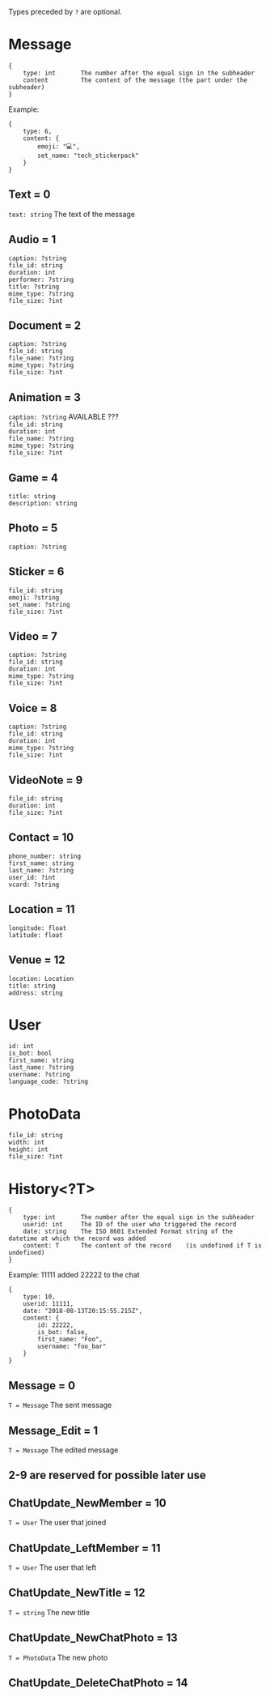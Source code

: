 Types preceded by `?` are optional.


# Message
```
{
	type: int		The number after the equal sign in the subheader
	content			The content of the message (the part under the subheader)
}
```

Example:
```
{
	type: 6,
	content: {
		emoji: "💻",
		set_name: "tech_stickerpack"
	}
}
```


## Text = 0
`text: string`  The text of the message

## Audio = 1
`caption: ?string`  
`file_id: string`  
`duration: int`  
`performer: ?string`  
`title: ?string`  
`mime_type: ?string`  
`file_size: ?int`  

## Document = 2
`caption: ?string`  
`file_id: string`  
`file_name: ?string`  
`mime_type: ?string`  
`file_size: ?int`  

## Animation = 3
`caption: ?string`  												AVAILABLE ???  
`file_id: string`  
`duration: int`  
`file_name: ?string`  
`mime_type: ?string`  
`file_size: ?int`  

## Game = 4
`title: string`  
`description: string`  

## Photo = 5
`caption: ?string`  

## Sticker = 6
`file_id: string`  
`emoji: ?string`  
`set_name: ?string`  
`file_size: ?int`  

## Video = 7
`caption: ?string`  
`file_id: string`  
`duration: int`  
`mime_type: ?string`  
`file_size: ?int`  

## Voice = 8
`caption: ?string`  
`file_id: string`  
`duration: int`  
`mime_type: ?string`  
`file_size: ?int`  

## VideoNote = 9
`file_id: string`  
`duration: int`  
`file_size: ?int`  

## Contact = 10
`phone_number: string`  
`first_name: string`  
`last_name: ?string`  
`user_id: ?int`  
`vcard: ?string`  

## Location = 11
`longitude: float`  
`latitude: float`  

## Venue = 12
`location: Location`  
`title: string`  
`address: string`  



# User
`id: int`  
`is_bot: bool`  
`first_name: string`  
`last_name: ?string`  
`username: ?string`  
`language_code: ?string`  


# PhotoData
`file_id: string`  
`width: int`  
`height: int`  
`file_size: ?int`  



# History<?T>
```
{
	type: int		The number after the equal sign in the subheader
	userid: int		The ID of the user who triggered the record
	date: string	The ISO 8601 Extended Format string of the datetime at which the record was added
	content: T		The content of the record    (is undefined if T is undefined)
}
```

Example: 11111 added 22222 to the chat
```
{
	type: 10,
	userid: 11111,
	date: "2018-08-13T20:15:55.215Z",
	content: {
		id: 22222,
		is_bot: false,
		first_name: "Foo",
		username: "foo_bar"
	}
}
```

## Message = 0
`T = Message`	The sent message

## Message_Edit = 1
`T = Message`	The edited message

## 2-9 are reserved for possible later use

## ChatUpdate_NewMember = 10
`T = User`		The user that joined

## ChatUpdate_LeftMember = 11
`T = User`		The user that left

## ChatUpdate_NewTitle = 12
`T = string`	The new title

## ChatUpdate_NewChatPhoto = 13
`T = PhotoData`	The new photo

## ChatUpdate_DeleteChatPhoto = 14
